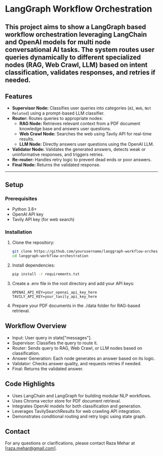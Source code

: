 # LangGraph Workflow Orchestration

This project aims to show a LangGraph based workflow orchestration leveraging LangChain and OpenAI models for multi node conversational AI tasks. The system routes user queries dynamically to different specialized nodes (RAG, Web Crawl, LLM) based on intent classification, validates responses, and retries if needed.
---

## Features

- **Supervisor Node:** Classifies user queries into categories (`AI`, `Web`, `Not Related`) using a prompt-based LLM classifier.
- **Router:** Routes queries to appropriate nodes:
  - **RAG Node:** Retrieves relevant context from a PDF document knowledge base and answers user questions.
  - **Web Crawl Node:** Searches the web using Tavily API for real-time results.
  - **LLM Node:** Directly answers user questions using the OpenAI LLM.
- **Validator Node:** Validates the generated answers, detects weak or uninformative responses, and triggers retries.
- **Re-router:** Handles retry logic to prevent dead ends or poor answers.
- **Final Node:** Returns the validated response.

---

## Setup

### Prerequisites

- Python 3.8+
- OpenAI API key
- Tavily API key (for web search)

### Installation

1. Clone the repository:
   ```bash
   git clone https://github.com/yourusername/langgraph-workflow-orchestration.git
   cd langgraph-workflow-orchestration
   ```

2. Install dependencies:
    ```bash
    pip install -r requirements.txt
    ```

3. Create a .env file in the root directory and add your API keys:
    ```env
    OPENAI_API_KEY=your_openai_api_key_here
    TAVILY_API_KEY=your_tavily_api_key_here
    ```

4. Prepare your PDF documents in the ./data folder for RAG-based retrieval.

## Workflow Overview
- Input: User query in state["messages"].
- Supervisor: Classifies the query to route it.
- Router: Sends query to RAG, Web Crawl, or LLM nodes based on classification.
- Answer Generation: Each node generates an answer based on its logic.
- Validator: Checks answer quality, and requests retries if needed.
- Final: Returns the validated answer.

## Code Highlights
- Uses LangChain and LangGraph for building modular NLP workflows.
- Uses Chroma vector store for PDF document retrieval.
- Integrates OpenAI models for both classification and generation.
- Leverages TavilySearchResults for web crawling API integration.
- Demonstrates conditional routing and retry logic using state graph.

## Contact
For any questions or clarifications, please contact Raza Mehar at [raza.mehar@gmail.com].


